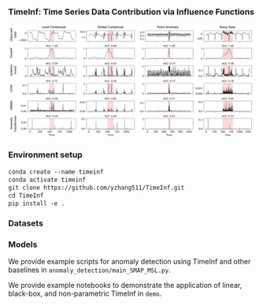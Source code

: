 ### TimeInf: Time Series Data Contribution via Influence Functions

<p align="center">
    <img src=assets/figure.jpg />
</p>

### Environment setup

```
conda create --name timeinf
conda activate timeinf
git clone https://github.com/yzhang511/TimeInf.git
cd TimeInf
pip install -e .
```

### Datasets



### Models

We provide example scripts for anomaly detection using TimeInf and other baselines in `anomaly_detection/main_SMAP_MSL.py`.

We provide example notebooks to demonstrate the application of linear, black-box, and non-parametric TimeInf in `demo`.
